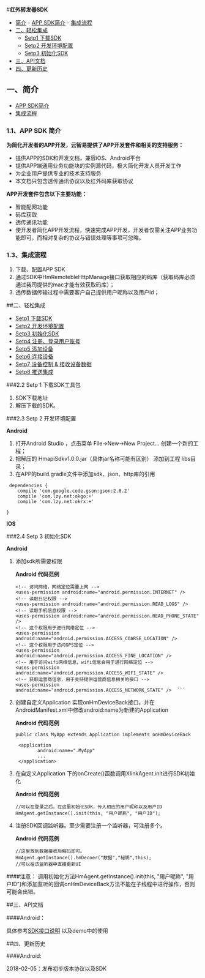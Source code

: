 #**红外转发器SDK**

- [简介](#Introduction) 
		- [APP SDK简介](#sdk_Introduction)
		- [集成流程](#Integration_Processes)
- [二、轻松集成](#integrated) 
    - [Setp1 下载SDK](#setp1)
    - [Setp2 开发环境配置](#setp2)
    - [Setp3 初始化SDK](#setp3) 
- [三、API文档](#api)  
- [四、更新历史](#history)
## 一、<a name="Introduction">简介</a>
 
- [APP SDK简介](#sdk_Introduction)
- [集成流程](#Integration_Processes) 

### 1.1、<a name="sdk_Introduction">APP SDK 简介</a>

**为简化开发者的APP开发，云智易提供了APP开发套件和相关的支持服务：**

- 提供APP的SDK和开发文档，兼容iOS、Android平台
- 提供APP端通用业务功能块的实例源代码，极大简化开发人员开发工作
- 为企业用户提供专业的技术支持服务
- 本文档只包含透传通讯协议以及红外码库获取协议

**APP开发套件包含以下主要功能：**

- 智能配网功能
- 码库获取
- 透传通讯功能 
- 使开发者简化APP开发流程，快速完成APP开发，开发者仅需关注APP业务功能即可，而相对复杂的协议与错误处理等事项可忽略。

### 1.3、<a name="Integration_Processes" >集成流程</a> 
 
1. 下载、配置APP SDK
2. 通过SDK中HmRemotebleHttpManage接口获取相应的码库（获取码库必须通过我司提供的mac才能有效获取码库）；
3. 透传数据传输过程中需要客户自己提供用户昵称以及用户id； 
 

##二、<a name="integrated">轻松集成</a>

 
- [Setp1 下载SDK](#setp1)
- [Setp2 开发环境配置](#setp2)
- [Setp3 初始化SDK](#setp3)
- [Setp4 注册、登录用户账号](#setp4)
- [Setp5 添加设备](#setp5)
- [Setp6 连接设备](#setp6)
- [Setp7 设备控制 & 接收设备数据](#setp7)
- [Setp8 推送集成](#setp8) 
  
###2.2  <a name="setp1" >Setp 1 下载SDK工具包</a>
1. SDK下载地址 
2. 解压下载的SDK。
 

###2.3 <a name="setp2" >Setp 2 开发环境配置</a>

**Android**

1. 打开Android Studio ，点击菜单 File->New->New Project... 创建一个新的工程；
2. 把解压的 HmapiSdkv1.0.0.jar（具体jar名称可能有区别） 添加到工程 libs目录；
3. 在APP的build.gradle文件中添加sdk、json、http库的引用

```
 dependencies {
    compile 'com.google.code.gson:gson:2.8.2'
    compile 'com.lzy.net:okgo:+'
    compile 'com.lzy.net:okrx:+'
    
}
```

**IOS**



###2.4 <a name="setp3" >Setp 3 初始化SDK</a>

**Android**
 

1. 添加sdk所需要权限

	**Android 代码范例**

	```
	<!-- 访问网络，网络定位需要上网 -->
    <uses-permission android:name="android.permission.INTERNET" />
    <!-- 读取日记权限 -->
    <uses-permission android:name="android.permission.READ_LOGS" />
    <!-- 读取手机信息权限 -->
    <uses-permission android:name="android.permission.READ_PHONE_STATE" />
    <!-- 这个权限用于进行网络定位 -->
    <uses-permission android:name="android.permission.ACCESS_COARSE_LOCATION" />
    <!-- 这个权限用于访问GPS定位 -->
    <uses-permission android:name="android.permission.ACCESS_FINE_LOCATION" />
    <!-- 用于访问wifi网络信息，wifi信息会用于进行网络定位 -->
    <uses-permission android:name="android.permission.ACCESS_WIFI_STATE" />
    <!-- 获取运营商信息，用于支持提供运营商信息相关的接口 -->
    <uses-permission android:name="android.permission.ACCESS_NETWORK_STATE" />	```

2. 创建自定义Application 实现onHmDeviceBack接口，并在AndroidManifest.xml中修改android:name为新建的Application

	**Android 代码范例**

	```
	public class MyApp extends Application implements onHmDeviceBack
	```

	```
	 <application
	        android:name=".MyApp"
	        ...
	 </application>
	```

3. 在自定义Application 下的onCreate()函数调用XlinkAgent.init进行SDK初始化

	**Android 代码范例**

	```
	//可以在登录之后，在这里初始化SDK，传入相应的用户昵称以及用户ID
   HmAgent.getInstance().init(this, "用户昵称", "用户ID");
	```

4. 注册SDK回调监听器。至少需要注册一个监听器，可注册多个。


	**Android 代码范例**

	```
	//这里放到数据接收后解码即可。
   HmAgent.getInstance().hmDecoer("数据","秘钥",this);
	//可以在该监听器中直接更新UI
	``` 

####注意：
  调用初始化方法HmAgent.getInstance().init(this, "用户昵称", "用户ID")和添加监听的回调onHmDeviceBack方法不能在子线程中进行操作，否则可能会出错。
 
 

##三、<a name="api">API文档</a>

####Android：

具体参考[SDK接口说明](https://github.com/heiman998/HmDemoV1/tree/master/%E6%8E%A5%E5%8F%A3%E6%96%87%E6%A1%A3) 以及demo中的使用

 

##四、<a name="history">更新历史</a>

####Android:

2018-02-05：发布初步版本协议以及SDK
 

 